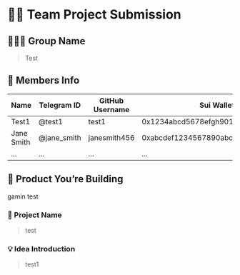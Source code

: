 # 🧑‍💻 Team Project Submission

## 🧑‍🤝‍🧑 Group Name
> Test

## 👥 Members Info

| Name           | Telegram ID     | GitHub Username | Sui Wallet Address                          |
|----------------|------------------|------------------|----------------------------------------------|
| Test1          | @test1           | test1            | 0x1234abcd5678efgh9012ijklmnopqrstuvwx      |
| Jane Smith     | @jane_smith      | janesmith456     | 0xabcdef1234567890abcdef1234567890abcdef12   |
| ...            | ...              | ...              | ...                                          |

## 🚀 Product You’re Building
gamin test 

### 📝 Project Name
> test

### 💡 Idea Introduction
> test1